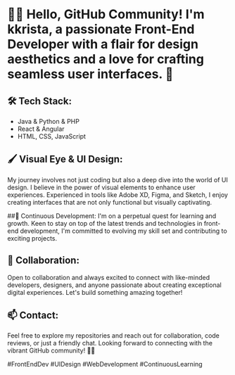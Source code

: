 # :wave:👋 Hello, GitHub Community! I'm kkrista, a passionate Front-End Developer with a flair for design aesthetics and a love for crafting seamless user interfaces. 🚀

## 🛠️ Tech Stack:

* Java & Python & PHP
* React & Angular
* HTML, CSS, JavaScript

## 🖌️ Visual Eye & UI Design:
My journey involves not just coding but also a deep dive into the world of UI design. I believe in the power of visual elements to enhance user experiences. Experienced in tools like Adobe XD, Figma, and Sketch, I enjoy creating interfaces that are not only functional but visually captivating.

##🌱 Continuous Development:
I'm on a perpetual quest for learning and growth. Keen to stay on top of the latest trends and technologies in front-end development, I'm committed to evolving my skill set and contributing to exciting projects.

## 🤝 Collaboration:
Open to collaboration and always excited to connect with like-minded developers, designers, and anyone passionate about creating exceptional digital experiences. Let's build something amazing together!

## 📫 Contact:
Feel free to explore my repositories and reach out for collaboration, code reviews, or just a friendly chat. Looking forward to connecting with the vibrant GitHub community! 🚀🌐

#FrontEndDev #UIDesign #WebDevelopment #ContinuousLearning
